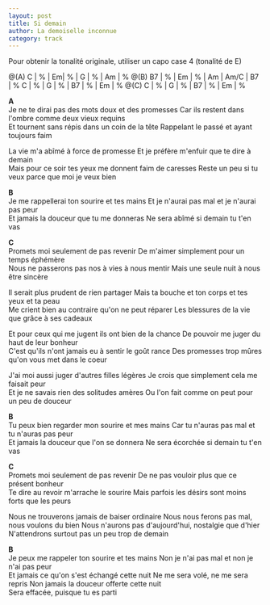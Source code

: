 ```yaml
---
layout: post
title: Si demain
author: La demoiselle inconnue
category: track
---
```



Pour obtenir la tonalité originale, utiliser un capo case 4 (tonalité de E)

<canvas class="chords">
@(A) C | % | Em| % | G | % | Am | % 
@(B) B7 |  % | Em | % | Am | Am/C | B7 |  % 
C | % | G | % | B7 |  % | Em | % 
@(C) C | % | G | % | B7 | % | Em | %
</canvas>

**A**  
Je ne te dirai pas des mots doux et des promesses
Car ils restent dans l'ombre comme deux vieux requins  
Et tournent sans répis dans un coin de la tête
Rappelant le passé et ayant toujours faim

La vie m'a abîmé à force de promesse
Et je préfère m'enfuir que te dire à demain  
Mais pour ce soir tes yeux me donnent faim de caresses
Reste un peu si tu veux parce que moi je veux bien

**B**  
Je me rappellerai ton sourire et tes mains
Et je n'aurai pas mal et je n'aurai pas peur  
Et jamais la douceur que tu me donneras
Ne sera abîmé si demain tu t'en vas

**C**  
Promets moi seulement de pas revenir
De m'aimer simplement pour un temps éphémère  
Nous ne passerons pas nos à vies à nous mentir
Mais une seule nuit à nous être sincère 

Il serait plus prudent de rien partager
Mais ta bouche et ton corps et tes yeux et ta peau   
Me crient bien au contraire qu'on ne peut réparer 
Les blessures de la vie que grâce à ses cadeaux

Et pour ceux qui me jugent ils ont bien de la chance
De pouvoir me juger du haut de leur bonheur   
C'est qu'ils n'ont jamais eu à sentir le goût rance
Des promesses trop mûres qu'on vous met dans le coeur

J'ai moi aussi juger d'autres filles légères
Je crois que simplement cela me faisait peur   
Et je ne savais rien des solitudes amères
Ou l'on fait comme on peut pour un peu de douceur

**B**   
Tu peux bien regarder mon sourire et mes mains
Car tu n'auras pas mal et tu n'auras pas peur   
Et jamais la douceur que l'on se donnera
Ne sera écorchée si demain tu t'en vas

**C**  
Promets moi seulement de pas revenir
De ne pas vouloir plus que ce présent bonheur   
Te dire au revoir m'arrache le sourire
Mais parfois les désirs sont moins forts que les peurs

Nous ne trouverons jamais de baiser ordinaire
Nous nous ferons pas mal, nous voulons du bien
Nous n'aurons pas d'aujourd'hui, nostalgie que d'hier   
N'attendrons surtout pas un peu trop de demain

**B**  
Je peux me rappeler ton sourire et tes mains
Non je n'ai pas mal et non je n'ai pas peur   
Et jamais ce qu'on s'est échangé cette nuit
Ne me sera volé, ne me sera repris
Non jamais la douceur offerte cette nuit    
Sera effacée, puisque tu es parti